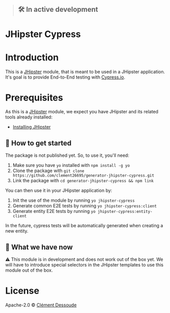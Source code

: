 > ## 🛠 In active development
>

# JHipster Cypress

# Introduction

This is a [JHipster](https://www.jhipster.tech/) module, that is meant to be used in a JHipster application. It's goal is to provide End-to-End testing with [Cypress.io](https://www.cypress.io/).

# Prerequisites

As this is a [JHipster](https://www.jhipster.tech/) module, we expect you have JHipster and its related tools already installed:

- [Installing JHipster](https://www.jhipster.tech/installation/)

## 🚀 How to get started

The package is not published yet. So, to use it, you'll need: 
1. Make sure you have `yo` installed with `npm install -g yo`
2. Clone the package with `git clone https://github.com/clement26695/generator-jhipster-cypress.git`
3. Link the package with `cd generator-jhipster-cypress && npm link`

You can then use it in your JHipster application by:
1. Init the use of the module by running `yo jhipster-cypress`
2. Generate common E2E tests by running `yo jhipster-cypress:client`
3. Generate entity E2E tests by running `yo jhipster-cypress:entity-client`

In the future, cypress tests will be automatically generated when creating a new entity.

## 🚦 What we have now

⚠️ This module is in development and does not work out of the box yet. We will have to introduce special selectors in the JHipster templates to use this module out of the box.
 

# License

Apache-2.0 © [Clément Dessoude]()


[npm-image]: https://img.shields.io/npm/v/generator-jhipster-cypress.svg
[npm-url]: https://npmjs.org/package/generator-jhipster-cypress
[travis-image]: https://travis-ci.org/clement26695/generator-jhipster-cypress.svg?branch=master
[travis-url]: https://travis-ci.org/clement26695/generator-jhipster-cypress
[daviddm-image]: https://david-dm.org/clement26695/generator-jhipster-cypress.svg?theme=shields.io
[daviddm-url]: https://david-dm.org/clement26695/generator-jhipster-cypress
